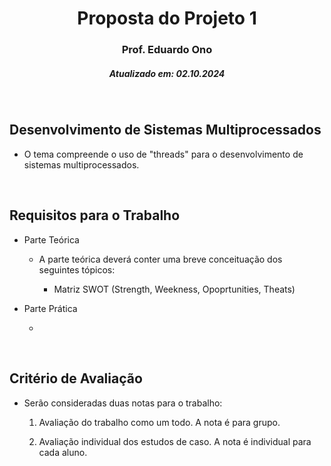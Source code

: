 <h1 align="center">Proposta do Projeto 1</h1>
<h3 align="center">Prof. Eduardo Ono</h3>
<h5 align="center">Atualizado em: 02.10.2024</h5>

&nbsp;

## Desenvolvimento de Sistemas Multiprocessados

* O tema compreende o uso de "threads" para o desenvolvimento de sistemas multiprocessados.

&nbsp;

## Requisitos para o Trabalho

* Parte Teórica

  * A parte teórica deverá conter uma breve conceituação dos seguintes tópicos:

    * Matriz SWOT (Strength, Weekness, Opoprtunities, Theats)

* Parte Prática

  *

&nbsp;

## Critério de Avaliação

* Serão consideradas duas notas para o trabalho:

  1. Avaliação do trabalho como um todo. A nota é para grupo.

  2. Avaliação individual dos estudos de caso. A nota é individual para cada aluno.

&nbsp;

